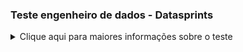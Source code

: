 ### Teste engenheiro de dados -  Datasprints
<details>
  <summary>
  Clique aqui para maiores informações sobre o teste
  </summary>
<p>

<p align="center">
  <a href="https://datasprints.com/">
    <img src="https://data-sprints-candidate-luizvidal.s3.us-east-2.amazonaws.com/logo.png" alt="Data Sprints" width="256" height="128">
  </a>
</p>

#### Arquitetura

Em resumo, segue uma imagem sobre a arquitetura utilizada:
- Os dados vem do bucket S3 da Data Sprints
- Apache Airflow faz o processo de extract e limpeza dos dados carregando-os no "data-lake" da Amazon em modelo batch
- Nifi faz o mesmo processo que o Airflow, com a diferença que pode ser usado como um streaming de dados
- Athena consulta os dados sobre o s3
- Tableau conecta-se ao Athena via ODBC
- Outras tecnologias: Python, SQL, Shell Scripting, Docker-Compose.
                                                                                                    
#### Tecnologias utilizadas:

> Scripts shell/AWS cli

Comandos utilizados: 
    Linux: mkdir -p, curl, sed, rm -rf, 
    AWS Cli: aws s3 cp

* [Curl](https://raw.githubusercontent.com/lvvidal/ds/master/dags/copy/create_folder.sh)
* [AWS Cli](https://raw.githubusercontent.com/lvvidal/ds/master/dags/copy/upload_s3.sh)

> Python : DAG Airflow (Operators: Bash, Python, Dummy), além de script de auxílio aos operadores (tasks).

Bibliotecas (os, csv, json, sys, shutil)

* [Dags](https://raw.githubusercontent.com/lvvidal/ds/master/dags/copy/copy_S3.py)
* [Utils](https://raw.githubusercontent.com/lvvidal/ds/master/dags/scripts/utils.py)

> SQL : Scripts usados para criação das tabelas pasta _raw (tabelas com dados do jeito que foram colocados no S3, sem transformação), tabelas pasta _processed (tabelas que foram transformadas, alguns campos que serão usados na análise já estão calculados) e pasta _results (scripts que trazem as mesmas respostas que são obtidas com ferramenta de visualização de dados)

* [Raw](https://raw.githubusercontent.com/lvvidal/ds/master/dags/sql/raw/create_trips.sql)
* [Processed](https://raw.githubusercontent.com/lvvidal/ds/master/dags/sql/processed/fact_trips.sql)
* [Answers](https://raw.githubusercontent.com/lvvidal/ds/master/dags/sql/answers/results.sql)

> Apache Airflow: ferramenta para gerenciamento de fluxos de trabalho, através de códigos Python, com possibilidade de agendamento de tarefas.

DAG :

![image](https://raw.githubusercontent.com/lvvidal/ds/master/images/airflow.png)

> Nifi : ferramenta para fluxo de dados em streaming, no nosso cenário, faz o mesmo que o Airflow, mas pode ser usada para um fluxo ininterrupto de dados, seja de fontes oriúndas de IoT, bancos de dados, arquivos, etc.

Fluxo de Dados:

* [Template](https://raw.githubusercontent.com/lvvidal/ds/master/nifi/Data_Sprints.xml)

Group Principal : Contém os subgroups (Extract & Load)

![image](https://raw.githubusercontent.com/lvvidal/ds/master/images/nifi_main.png)

Extract: copia os arquivos dos buckets do S3 da Data Sprints e move-os para a pasta do docker do Nifi

![image](https://raw.githubusercontent.com/lvvidal/ds/master/images/nifi_extract.png)

Load: faz a limpeza dos arquivos csv e json, quebra os arquivos json em linhas e depois junta-os novamente fazendo merge, transforma e csv e faz o upload de todos os arquivos novamente para o S3.

![image](https://raw.githubusercontent.com/lvvidal/ds/master/images/nifi_load.png)

> Tableau : ferramenta para visualização de dados, utilizada no nosso cenário para algumas análises referentes aos dados sobre viagens de táxi de NYC.

Dashboard: ao acessar o dashboard, existe um "radio button" na parte superior da tela, basta clicar nas opções para ir trocando o painel que será exibido. Cada painel representar uma resposta diferente do teste.

![image](https://raw.githubusercontent.com/lvvidal/ds/master/images/tableau.png)

Link para acessar o dashboard
* [Tableau](https://public.tableau.com/profile/luiz.vinicius.vidal#!/vizhome/DataSprints/TestDataEngineer?publish=yes)

## Observação
Estou utilizando minha conta pessoal da AWS e deixei a máquina onde roda o Airflow e Nifi desligadas, portanto se possível entrar em contato para que eu possa subir as máquina e passar os links para que seja possível acessar o que está na cloud. Informei isto por e-mail também para: recrutamento@datasprints.com 

#### Data-Engineer

Em caso de dúvidas, favor contactar:
Luiz Vinicius Vidal <br>

- [E-mail](mailto:lvvidal@gmail.com)
- [Linkedin](https://www.linkedin.com/in/vinicius-vidal-b5849458/)

</p>
</details>
